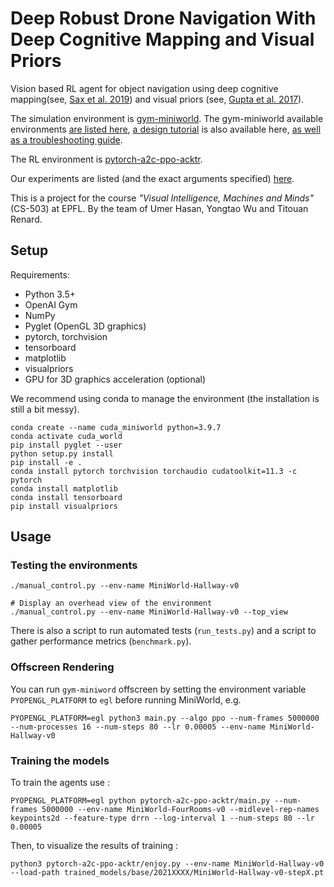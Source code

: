 # Deep Robust Drone Navigation With Deep Cognitive Mapping and Visual Priors

Vision based RL agent for object navigation using deep cognitive mapping(see, [Sax et al. 2019](https://arxiv.org/abs/1702.03920)) and visual priors (see, [Gupta et al. 2017](https://arxiv.org/abs/1912.11121)).

The simulation environment is [gym-miniworld](https://github.com/maximecb/gym-miniworld). The gym-miniworld available environments [are listed here](docs/environments.md),  [a design tutorial](docs/design.md) is also available here, [as well as a troubleshooting guide](docs/troubleshooting.md).

The RL environment is [pytorch-a2c-ppo-acktr](https://github.com/ikostrikov/pytorch-a2c-ppo-acktr-gail).

Our experiments are listed (and the exact arguments specified) [here](docs/experiments.md).

This is a project for the course *"Visual Intelligence, Machines and Minds"* (CS-503) at EPFL. By the team of Umer Hasan, Yongtao Wu and Titouan Renard. 


## Setup

Requirements:
- Python 3.5+
- OpenAI Gym
- NumPy
- Pyglet (OpenGL 3D graphics)
- pytorch, torchvision
- tensorboard
- matplotlib
- visualpriors
- GPU for 3D graphics acceleration (optional)

We recommend using conda to manage the environment (the installation is still a bit messy).

```
conda create --name cuda_miniworld python=3.9.7
conda activate cuda_world
pip install pyglet --user
python setup.py install
pip install -e .
conda install pytorch torchvision torchaudio cudatoolkit=11.3 -c pytorch
conda install matplotlib
conda install tensorboard
pip install visualpriors
```

## Usage

### Testing the environments

```
./manual_control.py --env-name MiniWorld-Hallway-v0

# Display an overhead view of the environment
./manual_control.py --env-name MiniWorld-Hallway-v0 --top_view
```

There is also a script to run automated tests (`run_tests.py`) and a script to gather performance metrics (`benchmark.py`).

### Offscreen Rendering

You can run `gym-miniword` offscreen by setting the environment variable `PYOPENGL_PLATFORM` to `egl` before running MiniWorld, e.g.

```
PYOPENGL_PLATFORM=egl python3 main.py --algo ppo --num-frames 5000000 --num-processes 16 --num-steps 80 --lr 0.00005 --env-name MiniWorld-Hallway-v0
```

### Training the models

To train the agents use :

```
PYOPENGL_PLATFORM=egl python pytorch-a2c-ppo-acktr/main.py --num-frames 5000000 --env-name MiniWorld-FourRooms-v0 --midlevel-rep-names keypoints2d --feature-type drrn --log-interval 1 --num-steps 80 --lr 0.00005
```

Then, to visualize the results of training :

```
python3 pytorch-a2c-ppo-acktr/enjoy.py --env-name MiniWorld-Hallway-v0 --load-path trained_models/base/2021XXXX/MiniWorld-Hallway-v0-stepX.pt
```

